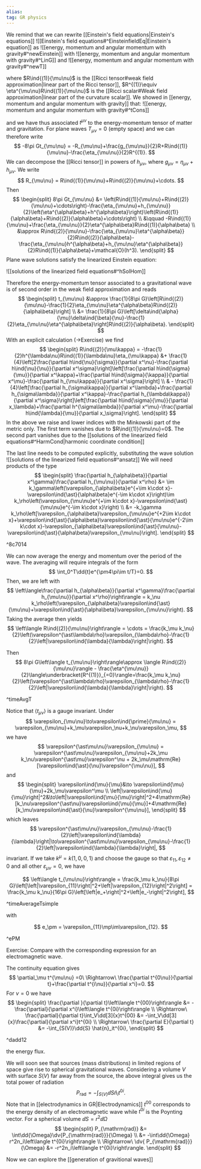 ```yaml
---
alias:
tag: GR physics
---
```


We remind that we can rewrite [[Einstein's field equations|Einstein's equations]]
![[Einstein's field equations#^EinsteinfieldEq|Einstein's equation]]
as
![[energy, momentum and angular momentum with gravity#^newEinstein]]
with ![[energy, momentum and angular momentum with gravity#^LinG]] and ![[energy, momentum and angular momentum with gravity#^newT]]

where $R\ind{(1)}{\mu\nu}$ is the [[Ricci tensor#weak field approximation|linear part of the Ricci tensor]], $R^{(1)}\equiv \eta^{\mu\nu}R\ind{(1)}{\mu\nu}$ is the [[Ricci scalar#Weak field approximation|linear part of the curvature scalar]].
We showed in [[energy, momentum and angular momentum with gravity]] that:
![[energy, momentum and angular momentum with gravity#^tCons]]

and we have thus associated $t^{\mu\nu}$ to the energy-momentum tensor of matter and gravitation. For plane waves $T_{\mu\nu}=0$ (empty space) and we can therefore write
$$
    -8\pi Gt_{\mu\nu} = -R_{\mu\nu}+\frac{g_{\mu\nu}}{2}R+R\ind{(1)}{\mu\nu}-\frac{\eta_{\mu\nu}}{2}R^{(1)}.
$$
We can decompose the [[Ricci tensor]] in powers of $h_{\mu\nu}$, where $g_{\mu\nu} = \eta_{\mu\nu} + h_{\mu\nu}$. We write
$$
    R_{\mu\nu} = R\ind{(1)}{\mu\nu}+R\ind{(2)}{\mu\nu}+\cdots.
$$
Then
$$
\begin{split}
    8\pi Gt_{\mu\nu} &= \left(R\ind{(1)}{\mu\nu}+R\ind{(2)}{\mu\nu}+\cdots\right)-\frac{\eta_{\mu\nu}+h_{\mu\nu}}{2}\left(\eta^{\alpha\beta}+h^{\alpha\beta}\right)\left(R\ind{(1)}{\alpha\beta}+R\ind{(2)}{\alpha\beta}+\cdots\right) \\
    &\qquad -R\ind{(1)}{\mu\nu}+\frac{\eta_{\mu\nu}}{2}\eta^{\alpha\beta}R\ind{(1)}{\alpha\beta} \\
    &\approx R\ind{(2)}{\mu\nu}-\frac{\eta_{\mu\nu}\eta^{\alpha\beta}}{2}R\ind{(2)}{\alpha\beta}-\frac{\eta_{\mu\nu}h^{\alpha\beta}+h_{\mu\nu}\eta^{\alpha\beta}}{2}R\ind{(1)}{\alpha\beta}+\mathcal{O}(h^3).
\end{split}
$$
Plane wave solutions satisfy the linearized Einstein equation:

![[solutions of the linearized field equations#^hSolHom]]

Therefore the energy-momentum tensor associated to a gravitational wave is of second order in the weak field approximation and reads
$$
\begin{split}
    t_{\mu\nu} &\approx \frac{1}{8\pi G}\left[R\ind{(2)}{\mu\nu}-\frac{1}{2}\eta_{\mu\nu}\eta^{\alpha\beta}R\ind{(2)}{\alpha\beta}\right] \\
    &= \frac{1}{8\pi G}\left[\delta\ind{\alpha}{\mu}\delta\ind{\beta}{\nu}-\frac{1}{2}\eta_{\mu\nu}\eta^{\alpha\beta}\right]R\ind{(2)}{\alpha\beta}.
\end{split}
$$
With an explicit calculation ($\rightarrow$Exercise) we find 
$$
\begin{split}
    R\ind{(2)}{\mu\kappa} = -\frac{1}{2}h^{\lambda\nu}R\ind{(1)}{\lambda\nu}\eta_{\mu\kappa} &+ \frac{1}{4}\left[2\frac{\partial h\ind{\nu}{\sigma}}{\partial x^\nu}-\frac{\partial h\ind{\nu}{\nu}}{\partial x^\sigma}\right]\left[\frac{\partial h\ind{\sigma}{\mu}}{\partial x^\kappa}+\frac{\partial h\ind{\sigma}{\kappa}}{\partial x^\mu}-\frac{\partial h_{\mu\kappa}}{\partial x^\sigma}\right] \\ 
    & - \frac{1}{4}\left[\frac{\partial h_{\sigma\kappa}}{\partial x^\lambda}+\frac{\partial h_{\sigma\lambda}}{\partial x^\kappa}-\frac{\partial h_{\lambda\kappa}}{\partial x^\sigma}\right]\left[\frac{\partial h\ind{\sigma}{\mu}}{\partial x_\lambda}+\frac{\partial h^{\sigma\lambda}}{\partial x^\mu}-\frac{\partial h\ind{\lambda}{\mu}}{\partial x_\sigma}\right].
\end{split}
$$
In the above we raise and lower indices with the Minkowski part of the metric only. The first term vanishes due to $R\ind{(1)}{\mu\nu}=0$. The second part vanishes due to the [[solutions of the linearized field equations#^HarmCond|harmonic coordinate condition]]

The last line needs to be computed explicitly, substituting the wave solution
![[solutions of the linearized field equations#^ansatz]]
We will need products of the type
$$
\begin{split}
    \frac{\partial h_{\alpha\beta}}{\partial x^\gamma}\frac{\partial h_{\mu\nu}}{\partial x^\rho} &= \im k_\gamma\left(\varepsilon_{\alpha\beta}e^{+\im k\cdot x}-\varepsilon\ind{\ast}{\alpha\beta}e^{-\im k\cdot x}\right)\im k_\rho\left(\varepsilon_{\mu\nu}e^{+\im k\cdot x}-\varepsilon\ind{\ast}{\mu\nu}e^{-\im k\cdot x}\right) \\
    &= -k_\gamma k_\rho\left[\varepsilon_{\alpha\beta}\varepsilon_{\mu\nu}e^{+2\im k\cdot x}+\varepsilon\ind{\ast}{\alpha\beta}\varepsilon\ind{\ast}{\mu\nu}e^{-2\im k\cdot x}-\varepsilon_{\alpha\beta}\varepsilon\ind{\ast}{\mu\nu}-\varepsilon\ind{\ast}{\alpha\beta}\varepsilon_{\mu\nu}\right].
\end{split}
$$

^8c7014

We can now average the energy and momentum over the period of the wave. The averaging will require integrals of the form
$$
    \int_0^T\dd{t}e^{\pm4\pi\im t/T}=0.
$$
Then, we are left with 
$$
    \left\langle\frac{\partial h_{\alpha\beta}}{\partial x^\gamma}\frac{\partial h_{\mu\nu}}{\partial x^\rho}\right\rangle = k_\nu k_\rho\left(\varepsilon_{\alpha\beta}\varepsilon\ind{\ast}{\mu\nu}+\varepsilon\ind{\ast}{\alpha\beta}\varepsilon_{\mu\nu}\right).
$$
Taking the average then yields
$$
    \left\langle R\ind{(2)}{\mu\nu}\right\rangle = \cdots = \frac{k_\mu k_\nu}{2}\left(\varepsilon^{\ast\lambda\rho}\varepsilon_{\lambda\rho}-\frac{1}{2}\left|\varepsilon\ind{\lambda}{\lambda}\right|\right).
$$

Then
$$
    8\pi G\left\langle t_{\mu\nu}\right\rangle\approx \langle R\ind{(2)}{\mu\nu}\rangle - \frac{\eta^{\mu\nu}}{2}\langle\underbracket{R^{(1)}}_{=0}\rangle=\frac{k_\mu k_\nu}{2}\left(\varepsilon^{\ast\lambda\rho}\varepsilon_{\lambda\rho}-\frac{1}{2}\left|\varepsilon\ind{\lambda}{\lambda}\right|\right).
$$

^timeAvgT

Notice that $\left\langle t_{\mu\nu}\right\rangle$ is a gauge invariant. Under
$$
    \varepsilon_{\mu\nu}\to\varepsilon\ind{\prime}{\mu\nu} = \varepsilon_{\mu\nu}+k_\mu\varepsilon_\nu+k_\nu\varepsilon_\mu,
$$
we have
$$
    \varepsilon^{\ast\mu\nu}\varepsilon_{\mu\nu} = \varepsilon^{\ast\mu\nu}\varepsilon_{\mu\nu}+2k_\mu k_\nu\varepsilon^{\ast\mu}\varepsilon^\nu + 2k_\mu\mathrm{Re}[\varepsilon\ind{\ast}{\nu}\varepsilon^{\mu\nu}],
$$
and
$$
\begin{split}
    \varepsilon\ind{\mu}{\mu}&\to \varepsilon\ind{\mu}{\mu}+2k_\mu\varepsilon^\mu \\
    \left|\varepsilon\ind{\mu}{\mu}\right|^2&\to\left|\varepsilon\ind{\mu}{\mu}\right|^2+4\mathrm{Re}[k_\nu\varepsilon^{\ast\nu}\varepsilon\ind{\mu}{\mu}]+4\mathrm{Re}[k_\mu\varepsilon\ind{\ast}{\nu}\varepsilon^{\mu\nu}],
\end{split}
$$
which leaves
$$
    \varepsilon^{\ast\mu\nu}\varepsilon_{\mu\nu}-\frac{1}{2}\left|\varepsilon\ind{\lambda}{\lambda}\right|\to\varepsilon^{\ast\mu\nu}\varepsilon_{\mu\nu}-\frac{1}{2}\left|\varepsilon\ind{\lambda}{\lambda}\right|,
$$
invariant. If we take $k^\mu=k(1,0,0,1)$ and choose the gauge so that $\varepsilon_{11},\varepsilon_{12}\neq0$ and all other $\varepsilon_{\mu\nu}=0$, we have

$$
    \left\langle t_{\mu\nu}\right\rangle = \frac{k_\mu k_\nu}{8\pi G}\left[\left|\varepsilon_{11}\right|^2+\left|\varepsilon_{12}\right|^2\right] = \frac{k_\mu k_\nu}{16\pi G}\left[\left|e_+\right|^2+\left|e_-\right|^2\right],
$$

^timeAverageTsimple

with

$$
    e_\pm = \varepsilon_{11}\mp\im\varepsilon_{12}.
$$

^ePM


Exercise: Compare with the corresponding expression for an electromagnetic wave.

The continuity equation gives
$$
    \partial_\mu t^{\mu\nu} =0\ \Rightarrow\ \frac{\partial t^{0\nu}}{\partial t}+\frac{\partial t^{i\nu}}{\partial x^i}=0.
$$
For $\nu=0$ we have
$$
\begin{split}
    \frac{\partial }{\partial t}\left\langle t^{00}\right\rangle &= -\frac{\partial}{\partial x^i}\left\langle t^{0i}\right\rangle \\
    \Rightarrow\ \frac{\partial}{\partial t}\int_V\dd[3]{x}t^{00}  &= -\int_V\dd[3]{x}\frac{\partial}{\partial x^i}t^{0i} \\
    \Rightarrow\ \frac{\partial E}{\partial t} &= -\int_{S(V)}\dd{S} \hat{n}_it^{0i},
\end{split}
$$

^dadd12

the energy flux.

We will soon see that sources (mass distributions) in limited regions of space give rise to spherical gravitational waves. Considering a volume $V$ with surface $S(V)$ far away from the source, the above integral gives us the total power of radiation
$$
    P_{\mathrm{rad}} = -\int_{S(V)}\dd{S}\hat{n}_it^{0i}.
$$
Note that in [[electrodynamics in GR|Electrodynamics]] $t^{00}$ corresponds to the energy density of an electromagnetic wave while $t^{0i}$ is the Poynting vector. 
For a spherical volume $\dd{S}=r^2\dd{\Omega}$
$$
\begin{split}
    P_{\mathrm{rad}} &= \int\dd{\Omega}\dv{P_{\mathrm{rad}}}{\Omega} \\
    &= -\int\dd{\Omega} r^2n_i\left\langle t^{0i}\right\rangle \\
    \Rightarrow\ \dv{ P_{\mathrm{rad}}}{\Omega} &= -r^2n_i\left\langle t^{0i}\right\rangle.
\end{split}
$$

Now we can explore the [[generation of gravitional waves]]
